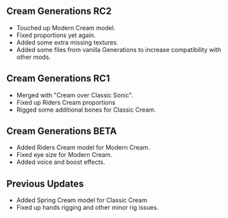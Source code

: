 ## Cream Generations RC2

-	Touched up Modern Cream model.
-	Fixed proportions yet again.
-	Added some extra missing textures.
-	Added some files from vanilla Generations to increase compatibility with other mods.

## Cream Generations RC1

-	Merged with "Cream over Classic Sonic".
-	Fixed up Riders Cream proportions
-	Rigged some additional bones for Classic Cream.

## Cream Generations BETA

-	Added Riders Cream model for Modern Cream.
-	Fixed eye size for Modern Cream.
-	Added voice and boost effects.

## Previous Updates

-	Added Spring Cream model for Classic Cream
-	Fixed up hands rigging and other minor rig issues.